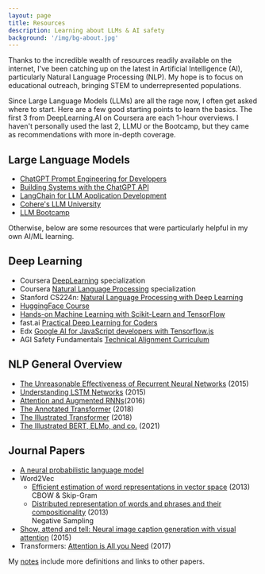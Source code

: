 ```yaml
---
layout: page
title: Resources
description: Learning about LLMs & AI safety
background: '/img/bg-about.jpg'
---
```


Thanks to the incredible wealth of resources readily available on the internet, I've been catching up on the latest in Artificial Intelligence (AI), particularly Natural Language Processing (NLP). My hope is to focus on educational outreach, bringing STEM to underrepresented populations.

Since Large Language Models (LLMs) are all the rage now, I often get asked where to start. Here are a few good starting points to learn the basics. The first 3 from DeepLearning.AI on Coursera are each 1-hour overviews. I haven't personally used the last 2, LLMU or the Bootcamp, but they came as recommendations with more in-depth coverage.

## Large Language Models

- [ChatGPT Prompt Engineering for Developers](https://learn.deeplearning.ai/chatgpt-prompt-eng/)
- [Building Systems with the ChatGPT API](https://learn.deeplearning.ai/chatgpt-building-system/)
- [LangChain for LLM Application Development](https://learn.deeplearning.ai/langchain/)
- [Cohere's LLM University](https://docs.cohere.com/docs/llmu)
- [LLM Bootcamp](https://fullstackdeeplearning.com/llm-bootcamp/)

Otherwise, below are some resources that were particularly helpful in my own AI/ML learning.

## Deep Learning

- Coursera [DeepLearning](https://www.coursera.org/specializations/deep-learning) specialization
- Coursera [Natural Language Processing](https://www.coursera.org/specializations/natural-language-processing) specialization
- Stanford CS224n: [Natural Language Processing with Deep Learning](http://web.stanford.edu/class/cs224n/)
- [HuggingFace Course](https://huggingface.co/course)
- [Hands-on Machine Learning with Scikit-Learn and TensorFlow](https://github.com/ageron/handson-ml)
- fast.ai [Practical Deep Learning for Coders](https://course.fast.ai/)
- Edx [Google AI for JavaScript developers with Tensorflow.js](https://www.edx.org/course/google-ai-for-javascript-developers-with-tensorflowjs)
- AGI Safety Fundamentals [Technical Alignment Curriculum](https://www.eacambridge.org/technical-alignment-curriculum)

## NLP General Overview

- [The Unreasonable Effectiveness of Recurrent Neural Networks](http://karpathy.github.io/2015/05/21/rnn-effectiveness/) (2015)
- [Understanding LSTM Networks](https://colah.github.io/posts/2015-08-Understanding-LSTMs/) (2015)
- [Attention and Augmented RNNs](https://distill.pub/2016/augmented-rnns/)(2016)
- [The Annotated Transformer](http://nlp.seas.harvard.edu/2018/04/03/attention.html) (2018)
- [The Illustrated Transformer](https://jalammar.github.io/illustrated-transformer/) (2018)
- [The Illustrated BERT, ELMo, and co.](https://jalammar.github.io/illustrated-bert/) (2021)

## Journal Papers

- [A neural probabilistic language model](https://www.semanticscholar.org/paper/A-Neural-Probabilistic-Language-Model-Bengio-Ducharme/6c2b28f9354f667cd5bd07afc0471d8334430da7)
- Word2Vec
    + [Efficient estimation of word representations in vector space](https://arxiv.org/abs/1301.3781) (2013) \
    CBOW & Skip-Gram
    + [Distributed representation of words and phrases and their compositionality](https://arxiv.org/abs/1310.4546) (2013) \
    Negative Sampling
- [Show, attend and tell: Neural image caption generation with visual attention](https://arxiv.org/abs/1502.03044) (2015)
- Transformers: [Attention is All you Need](https://arxiv.org/abs/1706.03762) (2017)

My [notes](/2022/05/09/nlp-notes.html) include more definitions and links to other papers.
